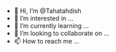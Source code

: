 - 👋 Hi, I’m @Tahatahdish
- 👀 I’m interested in ...
- 🌱 I’m currently learning ...
- 💞️ I’m looking to collaborate on ...
- 📫 How to reach me ...

<!---
Tahatahdish/Tahatahdish is a ✨ special ✨ repository because its `README.md` (this file) appears on your GitHub profile.
You can click the Preview link to take a look at your changes.
--->
